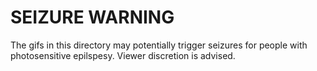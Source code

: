 # SEIZURE WARNING
The gifs in this directory  may potentially trigger seizures for people with photosensitive epilspesy. Viewer discretion is advised.

